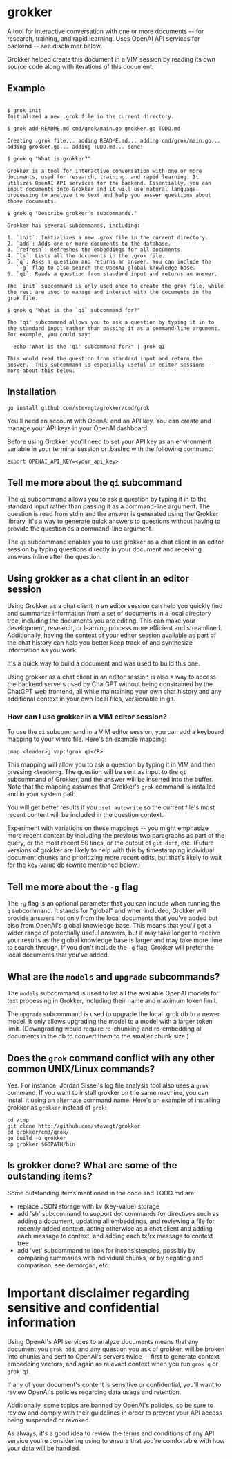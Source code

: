 # grokker

A tool for interactive conversation with one or more documents -- for
research, training, and rapid learning.  Uses OpenAI API services for
backend -- see disclaimer below.

Grokker helped create this document in a VIM session by reading its
own source code along with iterations of this document.

## Example

```

$ grok init
Initialized a new .grok file in the current directory.

$ grok add README.md cmd/grok/main.go grokker.go TODO.md

Creating .grok file... adding README.md... adding cmd/grok/main.go...
adding grokker.go... adding TODO.md... done!

$ grok q "What is grokker?"

Grokker is a tool for interactive conversation with one or more
documents, used for research, training, and rapid learning. It
utilizes OpenAI API services for the backend. Essentially, you can
input documents into Grokker and it will use natural language
processing to analyze the text and help you answer questions about
those documents.

$ grok q "Describe grokker's subcommands."

Grokker has several subcommands, including:

1. `init`: Initializes a new .grok file in the current directory.
2. `add`: Adds one or more documents to the database.
3. `refresh`: Refreshes the embeddings for all documents.
4. `ls`: Lists all the documents in the .grok file.
5. `q`: Asks a question and returns an answer. You can include the
   `-g` flag to also search the OpenAI global knowledge base.
6. `qi`: Reads a question from standard input and returns an answer.

The `init` subcommand is only used once to create the grok file, while
the rest are used to manage and interact with the documents in the
grok file.

$ grok q "What is the `qi` subcommand for?"

The 'qi' subcommand allows you to ask a question by typing it in to
the standard input rather than passing it as a command-line argument.
For example, you could say:

  echo "What is the 'qi' subcommand for?" | grok qi 

This would read the question from standard input and return the
answer.  This subcommand is especially useful in editor sessions --
more about this below. 
```

## Installation

``` 
go install github.com/stevegt/grokker/cmd/grok 
``` 

You'll need an account with OpenAI and an API key. You can create and
manage your API keys in your OpenAI dashboard.

Before using Grokker, you'll need to set your API key as an
environment variable in your terminal session or .bashrc with the
following command:

``` 
export OPENAI_API_KEY=<your_api_key> 
```

## Tell me more about the `qi` subcommand

The `qi` subcommand allows you to ask a question by typing it in to
the standard input rather than passing it as a command-line argument.
The question is read from stdin and the answer is generated using the
Grokker library. It's a way to generate quick answers to questions
without having to provide the question as a command-line argument.

The `qi` subcommand enables you to use grokker as a chat client in an
editor session by typing questions directly in your document and
receiving answers inline after the question.   

## Using grokker as a chat client in an editor session

Using Grokker as a chat client in an editor session can help you
quickly find and summarize information from a set of documents in a
local directory tree, including the documents you are editing. This
can make your development, research, or learning process more
efficient and streamlined. Additionally, having the context of your
editor session available as part of the chat history can help you
better keep track of and synthesize information as you work.

It's a quick way to build a document and was used to build this one.

Using grokker as a chat client in an editor session is also a way to
access the backend servers used by ChatGPT without being constrained
by the ChatGPT web frontend, all while maintaining your own chat
history and any additional context in your own local files,
versionable in git.  

### How can I use grokker in a VIM editor session?

To use the `qi` subcommand in a VIM editor session, you can add a
keyboard mapping to your vimrc file. Here's an example mapping:

``` 
:map <leader>g vap:!grok qi<CR> 
```

This mapping will allow you to ask a question by typing it in VIM and
then pressing `<leader>g`. The question will be sent as input to the
`qi` subcommand of Grokker, and the answer will be inserted into the
buffer. Note that the mapping assumes that Grokker's `grok` command is
installed and in your system path.

You will get better results if you `:set autowrite` so the current
file's most recent content will be included in the question context. 

Experiment with variations on these mappings -- you might emphasize
more recent context by including the previous two paragraphs as part
of the query, or the most recent 50 lines, or the output of `git
diff`, etc.  (Future versions of grokker are likely to help with this
by timestamping individual document chunks and prioritizing more
recent edits, but that's likely to wait for the key-value db rewrite
mentioned below.)

## Tell me more about the `-g` flag

The `-g` flag is an optional parameter that you can include when
running the `q` subcommand. It stands for "global" and when included,
Grokker will provide answers not only from the local documents that
you've added but also from OpenAI's global knowledge base. This means
that you'll get a wider range of potentially useful answers, but it
may take longer to receive your results as the global knowledge base
is larger and may take more time to search through. If you don't
include the `-g` flag, Grokker will prefer the local documents that
you've added.

## What are the `models` and `upgrade` subcommands?

The `models` subcommand is used to list all the available OpenAI
models for text processing in Grokker, including their name and
maximum token limit. 

The `upgrade` subcommand is used to upgrade the local .grok db to a
newer model. It only allows upgrading the model to a model with a
larger token limit. (Downgrading would require re-chunking and
re-embedding all documents in the db to convert them to the smaller
chunk size.)

## Does the `grok` command conflict with any other common UNIX/Linux commands?

Yes.  For instance, Jordan Sissel's log file analysis tool also uses a
`grok` command.  If you want to install grokker on the same machine,
you can install it using an alternate command name.  Here's an example
of installing grokker as `grokker` instead of `grok`:

``` 
cd /tmp 
git clone http://github.com/stevegt/grokker 
cd grokker/cmd/grok/ 
go build -o grokker 
cp grokker $GOPATH/bin 
```

## Is grokker done?  What are some of the outstanding items?

Some outstanding items mentioned in the code and TODO.md are:

- replace JSON storage with kv (key-value) storage
- add 'sh' subcommand to support dot commands for directives such as
  adding a document, updating all embeddings, and reviewing a file for
  recently added context, acting otherwise as a chat client and adding
  each message to context, and adding each tx/rx message to context
  tree
- add 'vet' subcommand to look for inconsistencies, possibly by
  comparing summaries with individual chunks, or by negating and
  comparison; see demorgan, etc.

# Important disclaimer regarding sensitive and confidential information

Using OpenAI's API services to analyze documents means that any
document you `grok add`, and any question you ask of grokker, will be
broken into chunks and sent to OpenAI's servers twice -- first to
generate context embedding vectors, and again as relevant context when
you run `grok q` or `grok qi`.

If any of your document's content is sensitive or confidential, you'll
want to review OpenAI's policies regarding data usage and retention.

Additionally, some topics are banned by OpenAI's policies, so be sure
to review and comply with their guidelines in order to prevent your
API access being suspended or revoked. 

As always, it's a good idea to review the terms and conditions of any
API service you're considering using to ensure that you're comfortable
with how your data will be handled.


